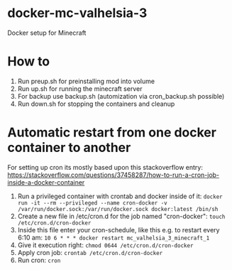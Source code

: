 # docker-mc-valhelsia-3
Docker setup for Minecraft

# How to
1. Run preup.sh for preinstalling mod into volume
2. Run up.sh for running the minecraft server
3. For backup use backup.sh (automization via cron_backup.sh possible)
4. Run down.sh for stopping the containers and cleanup

# Automatic restart from one docker container to another

For setting up cron its mostly based upon this stackoverflow entry: https://stackoverflow.com/questions/37458287/how-to-run-a-cron-job-inside-a-docker-container

1. Run a privileged container with crontab and docker inside of it: `docker run -it --rm --privileged --name cron-docker -v /var/run/docker.sock:/var/run/docker.sock docker:latest /bin/sh`
2. Create a new file in /etc/cron.d for the job named "cron-docker": `touch /etc/cron.d/cron-docker`
3. Inside this file enter your cron-schedule, like this e.g. to restart every 6:10 am: `10 6 * * * docker restart mc_valhelsia_3_minecraft_1`
4. Give it execution right: `chmod 0644 /etc/cron.d/cron-docker`
5. Apply cron job: `crontab /etc/cron.d/cron-docker`
6. Run cron: `cron`
